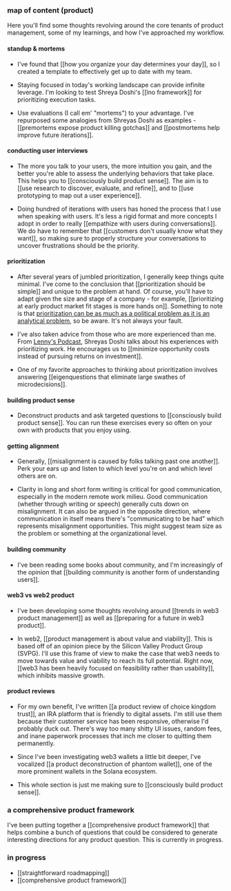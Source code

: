 ### map of content (product)

Here you'll find some thoughts revolving around the core tenants of product management, some of my learnings, and how I've approached my workflow.

#### standup & mortems

- I've found that [[how you organize your day determines your day]], so I created a template to effectively get up to date with my team. 

- Staying focused in today's working landscape can provide infinite leverage. I'm looking to test Shreya Doshi's [[lno framework]] for prioritizing execution tasks.

- Use evaluations (I call em' "mortems") to your advantage. I've repurposed some analogies from Shreyas Doshi as examples - [[premortems expose product killing gotchas]] and [[postmortems help improve future iterations]].

#### conducting user interviews

- The more you talk to your users, the more intuition you gain, and the better you're able to assess the underlying behaviors that take place. This helps you to [[consciously build product sense]]. The aim is to [[use research to discover, evaluate, and refine]], and to [[use prototyping to map out a user experience]].

- Doing hundred of iterations with users has honed the process that I use when speaking with users. It's less a rigid format and more concepts I adopt in order to really [[empathize with users during conversations]]. We do have to remember that [[customers don't usually know what they want]], so making sure to properly structure your conversations to uncover frustrations should be the priority.

#### prioritization

- After several years of jumbled prioritization, I generally keep things quite minimal. I've come to the conclusion that [[prioritization should be simple]] and unique to the problem at hand. Of course, you'll have to adapt given the size and stage of a company - for example, [[prioritizing at early product market fit stages is more hands on]]. Something to note is that [prioritization can be as much as a political problem as it is an analytical problem](https://www.mironov.com/pri-politics/), so be aware. It's not always your fault. 

- I've also taken advice from those who are more experienced than me. From [Lenny's Podcast](https://open.spotify.com/episode/46ESEeVyHHA6sWE0AdfzTs?si=8a6cc8cc2f6747d4), Shreyas Doshi talks about his experiences with prioritizing work. He encourages us to [[minimize opportunity costs instead of pursuing returns on investment]].

- One of my favorite approaches to thinking about prioritization involves answering [[eigenquestions that eliminate large swathes of microdecisions]].

#### building product sense

- Deconstruct products and ask targeted questions to [[consciously build product sense]]. You can run these exercises every so often on your own with products that you enjoy using.

#### getting alignment

- Generally, [[misalignment is caused by folks talking past one another]]. Perk your ears up and listen to which level you're on and which level others are on.

- Clarity in long and short form writing is critical for good communication, especially in the modern remote work milieu. Good communication (whether through writing or speech) generally cuts down on misalignment. It can also be argued in the opposite direction, where communication in itself means there's "communicating to be had" which represents misalignment opportunities. This might suggest team size as the problem or something at the organizational level. 

#### building community

- I've been reading some books about community, and I'm increasingly of the opinion that [[building community is another form of understanding users]].

#### web3 vs web2 product

- I've been developing some thoughts revolving around [[trends in web3 product management]] as well as [[preparing for a future in web3 product]].

- In web2, [[product management is about value and viability]]. This is based off of an opinion piece by the Silicon Valley Product Group (SVPG). I'll use this frame of view to make the case that web3 needs to move towards value and viability to reach its full potential. Right now, [[web3 has been heavily focused on feasibility rather than usability]], which inhibits massive growth.

#### product reviews

- For my own benefit, I've written [[a product review of choice kingdom trust]], an IRA platform that is friendly to digital assets. I'm still use them because their customer service has been responsive, otherwise I'd probably duck out. There's way too many shitty UI issues, random fees, and inane paperwork processes that inch me closer to quitting them permanently. 

- Since I've been investigating web3 wallets a little bit deeper, I've vocalized [[a product deconstruction of phantom wallet]], one of the more prominent wallets in the Solana ecosystem. 

- This whole section is just me making sure to [[consciously build product sense]].

### a comprehensive product framework

I've been putting together a [[comprehensive product framework]] that helps combine a bunch of questions that could be considered to generate interesting directions for any product question. This is currently in progress.

### in progress
-  [[straightforward roadmapping]]
- [[comprehensive product framework]]

